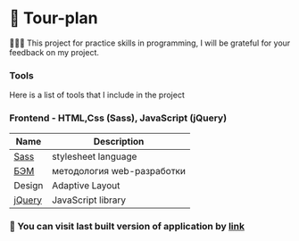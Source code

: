 # 🛫 Tour-plan

👨🏼‍💻 This project for practice skills in programming, I will be grateful for your feedback on my project.

### Tools
Here is a list of tools that I include in the project

### Frontend - HTML,Css (Sass), JavaScript (jQuery)
Name | Description
------------ | -------------
[Sass](https://sass-lang.com) | stylesheet language
[БЭМ](https://ru.bem.info/) |  методология web-разработки
Design| Adaptive Layout
[jQuery](https://jquery.com) | JavaScript library

### 👾  You can visit last built version of application by [link](https://landing-page-2.surge.sh/) 

